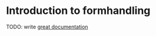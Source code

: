 # Introduction to formhandling

TODO: write [great documentation](http://jacobian.org/writing/what-to-write/)
